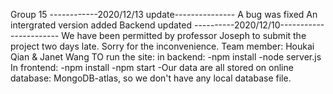 Group 15
------------2020/12/13 update---------------
A bug was fixed
An intergrated version added
Backend updated
----------2020/12/10-----------------------
We have been permitted by professor Joseph to submit the project two days late. Sorry for the inconvenience.
Team member: Houkai Qian & Janet Wang
TO run the site:
    in backend:
        -npm install
        -node server.js
    In frontend:
        -npm install
        -npm start
-Our data are all stored on online database: MongoDB-atlas, so we don't have any local database file.
